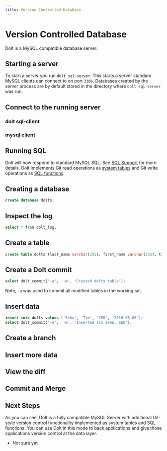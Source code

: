 ```yaml
---
title: Version Controlled Database
---
```


# Version Controlled Database

Dolt is a MySQL compatible database server. 

## Starting a server

To start a server you run `dolt sql-server`. This starts a server standard MySQL clients can connect to on port `3306`. Databases created by the server process are by default stored in the directory where `dolt sql-server` was run.

## Connect to the running server

### dolt sql-client

### mysql client

## Running SQL

Dolt will now respond to standard MySQL SQL. See [SQL Support](../../reference/sql-support/support.md) for more details. Dolt implements Git read operations as [system tables](../../reference/sql/dolt-system-tables.md) and Git write operations as [SQL functions](./../reference/sql/dolt-sql-functions.md).

## Creating a database

```sql
create database dolts;
```

## Inspect the log

```sql
select * from dolt_log;
```

## Create a table

```sql
create table dolts (last_name varchar(255), first_name varchar(255), title varchar(255), date_started date, primary key(last_name, first_name));
```

## Create a Dolt commit

```sql
select dolt_commit('-a', '-m', 'Created dolts table');
```

Note, `-a` was used to commit all modified tables in the working set.

## Insert data

```sql
insert into dolts values ('Sehn', 'Tim', 'CEO', '2018-08-06');
select dolt_commit('-a', '-m', 'Inserted Tim Sehn, CEO');
```

## Create a branch



## Insert more data



## View the diff



## Commit and Merge


## Next Steps

As you can see, Dolt is a fully compatible MySQL Server with additional Git-style version control functionality implemented as system tables and SQL functions. You can use Dolt in this mode to back applications and give those applications version control at the data layer. 

* Not sure yet